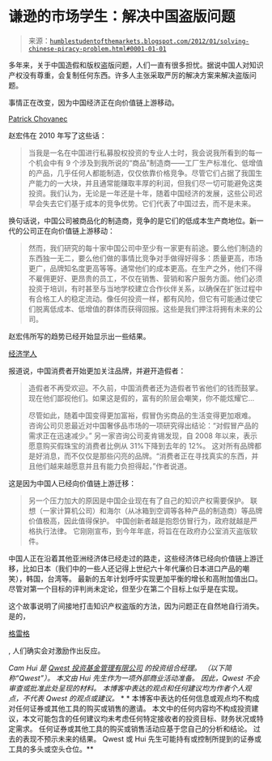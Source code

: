 <!--yml

分类：未分类

日期：2024-05-18 04:09:58

-->

# 谦逊的市场学生：解决中国盗版问题

> 来源：[`humblestudentofthemarkets.blogspot.com/2012/01/solving-chinese-piracy-problem.html#0001-01-01`](https://humblestudentofthemarkets.blogspot.com/2012/01/solving-chinese-piracy-problem.html#0001-01-01)

多年来，关于中国造假和版权盗版问题，人们一直有很多担忧。据说中国人对知识产权没有尊重，会复制任何东西。许多人主张采取严厉的解决方案来解决盗版问题。

事情正在改变，因为中国经济正在向价值链上游移动。

[Patrick Chovanec](http://chovanec.wordpress.com/2010/08/04/rising-labor-costs-and-value-add-in-china/)

赵宏伟在 2010 年写了这些话：

> 当我是一名在中国进行私募股权投资的专业人士时，我会说我所看到的每一个机会中有 9 个涉及到我所说的“商品”制造商——工厂生产标准化、低增值的产品，几乎任何人都能制造，仅仅依靠价格竞争。尽管它们占据了我国生产能力的一大块，并且通常能赚取丰厚的利润，但我们尽一切可能避免这类投资。我们认为，无论是一年还是十年，随着中国经济的发展，这些公司迟早会失去它们基于成本的竞争优势。它们代表了中国过去，而不是未来。

换句话说，中国公司被商品化的制造商，竞争的是它们的低成本生产商地位。新一代的公司正在向价值链上游移动：

> 然而，我们研究的每十家中国公司中至少有一家更有前途。要么他们制造的东西独一无二，要么他们做的事情比竞争对手做得好得多：质量更高，市场更广，品牌知名度更高等等。通常他们的成本更高。在生产之外，他们不得不雇佣更好、更昂贵的员工，不仅在销售、营销和客户服务方面。他们必须投资于培训，有时甚至与当地学校建立合作伙伴关系，以确保在扩张过程中有合格工人的稳定流动。像任何投资一样，都有风险，但它有可能通过使它们脱离低成本、低增值的群体而获得回报。这些是我们押注将拥有未来的公司。

赵宏伟所写的趋势已经开始显示出一些结果。

[经济学人](http://www.economist.com/node/21542819)

报道说，中国消费者开始更加关注品牌，并避开造假者：

> 造假者不再受欢迎。不久前，中国消费者还为造假者节省他们的钱而鼓掌。现在他们鄙视他们。如果这是假的，富有的阶层会嘲笑，你不能炫耀它...
> 
> 尽管如此，随着中国变得更加富裕，假冒伪劣商品的生活变得更加艰难。 咨询公司贝恩最近对中国奢侈品市场的一项研究得出结论：“对假冒产品的需求正在迅速减少。” 另一家咨询公司麦肯锡发现，自 2008 年以来，表示愿意购买假珠宝的消费者比例从 31%下降到去年的 12%。 这对所有品牌都是好消息，而不仅仅是那些闪亮的品牌。“消费者正在寻找真实的东西，并且他们越来越愿意并且有能力负担得起，”作者说道。

这是因为中国人已经向价值链上游迁移：

> 另一个压力加大的原因是中国企业现在有了自己的知识产权需要保护。 联想（一家计算机公司）和海尔（从冰箱到空调等各种产品的制造商）等品牌价值极高，因此值得保护。 中国创新者越是抱怨仿冒行为，政府就越是严格执行法律。 它刚刚宣布，到今年年底，将旨在在政府办公室消灭盗版软件。

中国人正在沿着其他亚洲经济体已经走过的路走，这些经济体已经向价值链上游迁移，比如日本（我们中的一些人还记得上世纪六十年代廉价日本进口产品的嘲笑），韩国，台湾等。 最新的五年计划呼吁实现更加平衡的增长和高附加值出口。 尽管对第一个目标的评判尚未定论，但至少在第二个目标上似乎是在实现。

这个故事说明了间接地打击知识产权盗版的方法，因为问题正在自然地自行消失。 是的，

[格雷格](http://gregmankiw.blogspot.com/)

, 人们确实会对激励作出反应。

*Cam Hui 是 [Qwest 投资基金管理有限公司](http://www.qwestfunds.com/) 的投资组合经理。 （以下简称“Qwest”）。 本文由 Hui 先生作为一项外部商业活动准备。 因此，Qwest 不会审查或批准此处呈现的材料。 本博客中表达的观点和任何建议均为作者个人观点，不代表 Qwest 的观点或建议。* *  * 本博客中表达的任何信息或观点均不构成对任何证券或其他工具的购买或销售的邀请。 本文中的任何内容均不构成投资建议，本文可能包含的任何建议均未考虑任何特定接收者的投资目标、财务状况或特定需求。 任何证券或其他工具的购买或销售活动应基于您自己的分析和结论。 过去的表现不预示未来的结果。 Qwest 或 Hui 先生可能持有或控制所提到的证券或工具的多头或空头仓位。**
